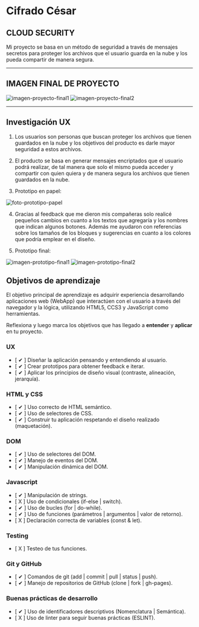 # Cifrado César

## CLOUD SECURITY

Mi proyecto se basa en un método de seguridad a través de mensajes secretos para proteger los archivos que el usuario guarda en la nube y los pueda compartir de manera segura.

***

## IMAGEN FINAL DE PROYECTO

![imagen-proyecto-final1](https://i.imgur.com/YjbvYUU.png)
![imagen-proyecto-final2](https://i.imgur.com/2ncy9E5.png)

***

## Investigación UX

1. Los usuarios son personas que buscan proteger los archivos que tienen guardados en la nube y los objetivos del producto es darle mayor seguridad a estos archivos.

2. El producto se basa en generar mensajes encriptados que el usuario podrá realizar, de tal manera que solo el mismo pueda acceder y compartir con quien quiera y de manera segura los archivos que tienen guardados en la nube.

3. Prototipo en papel:

![foto-prototipo-papel](https://i.imgur.com/IL862kY.jpg)

4. Gracias al feedback que me dieron mis compañeras solo realicé pequeños cambios en cuanto a los textos que agregaría y los nombres que indican algunos botones. Además me ayudaron con referencias sobre los tamaños de los bloques y sugerencias en cuanto a los colores que podría emplear en el diseño.

5. Prototipo final:

![imagen-prototipo-final1](https://i.imgur.com/iupzuVY.png)
![imagen-prototipo-final2](https://i.imgur.com/VJXhngU.png)

## Objetivos de aprendizaje

El objetivo principal de aprendizaje es adquirir experiencia desarrollando
aplicaciones web (WebApp) que interactúen con el usuario a través del navegador
y la lógica, utilizando HTML5, CCS3 y JavaScript como herramientas.

Reflexiona y luego marca los objetivos que has llegado a **entender** y **aplicar** en tu proyecto.

### UX

- [ ✔ ] Diseñar la aplicación pensando y entendiendo al usuario.
- [ ✔ ] Crear prototipos para obtener feedback e iterar.
- [ ✔ ] Aplicar los principios de diseño visual (contraste, alineación, jerarquía).

### HTML y CSS

- [ ✔ ] Uso correcto de HTML semántico.
- [ ✔ ] Uso de selectores de CSS.
- [ ✔ ] Construir tu aplicación respetando el diseño realizado (maquetación).

### DOM

- [ ✔ ] Uso de selectores del DOM.
- [ ✔ ] Manejo de eventos del DOM.
- [ ✔ ] Manipulación dinámica del DOM.

### Javascript

- [ ✔ ] Manipulación de strings.
- [ X ] Uso de condicionales (if-else | switch).
- [ ✔ ] Uso de bucles (for | do-while).    
- [ ✔ ] Uso de funciones (parámetros | argumentos | valor de retorno).
- [ X ] Declaración correcta de variables (const & let).

### Testing
- [ X ] Testeo de tus funciones.

### Git y GitHub
- [ ✔ ] Comandos de git (add | commit | pull | status | push).
- [ ✔ ] Manejo de repositorios de GitHub (clone | fork | gh-pages).

### Buenas prácticas de desarrollo
- [ ✔ ] Uso de identificadores descriptivos (Nomenclatura | Semántica).
- [ X ] Uso de linter para seguir buenas prácticas (ESLINT).